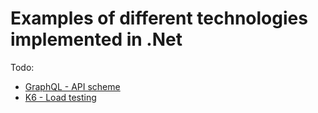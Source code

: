 # Examples of different technologies implemented in .Net

Todo:
- [GraphQL - API scheme](https://graphql.org/)
- [K6 - Load testing](https://grafana.com/docs/k6/latest/)
